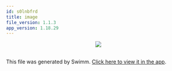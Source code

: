 ```yaml
---
id: s0lnbfrd
title: image
file_version: 1.1.3
app_version: 1.18.29
---
```


<div align="center"><img src="https://firebasestorage.googleapis.com/v0/b/swimm-dev-content/o/repositories%2FZ2l0aHViJTNBJTNBcGFuZGFzJTNBJTNBbmFkYXYtc3dpbW0%3D%2Fdc6c72a4-8528-4b69-9f5c-7b800d4ee3f2.jpg?alt=media&token=7e441c0d-c68f-4f6d-8b35-858a6d264d7b" style="width:'50%'"/></div>

<br/>

This file was generated by Swimm. [Click here to view it in the app](https://swimm-web-app--pr-cu-866b19wkj-deloitte-make-inline-im-f25lid9j.web.app/repos/Z2l0aHViJTNBJTNBcGFuZGFzJTNBJTNBbmFkYXYtc3dpbW0=/docs/s0lnbfrd).
